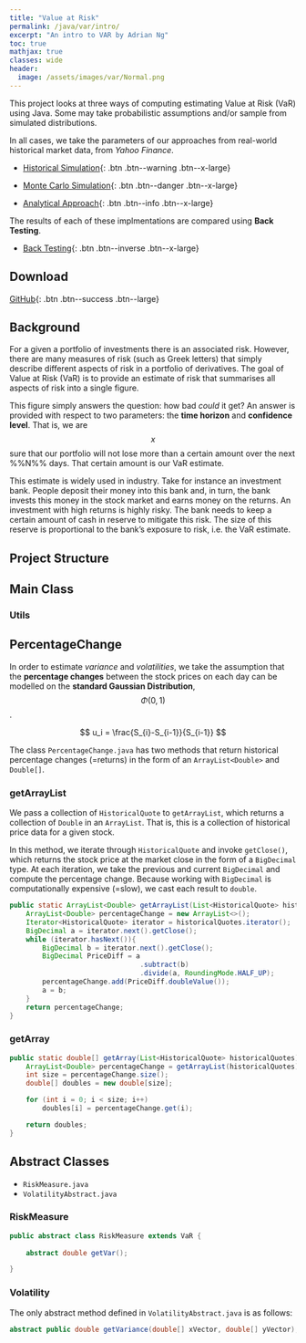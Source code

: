 ```yaml
---
title: "Value at Risk"
permalink: /java/var/intro/
excerpt: "An intro to VAR by Adrian Ng"
toc: true
mathjax: true
classes: wide
header:
  image: /assets/images/var/Normal.png
---
```


This project looks at three ways of computing estimating Value at Risk (VaR) using Java.
Some may take probabilistic assumptions and/or sample from simulated distributions.

In all cases, we take the parameters of our approaches from real-world historical market data, from _Yahoo Finance_.

* [Historical Simulation](/java/var/historical/){: .btn .btn--warning .btn--x-large}

* [Monte Carlo Simulation](/java/var/montecarlo/){: .btn .btn--danger .btn--x-large}

* [Analytical Approach](/java/var/analytical/){: .btn .btn--info .btn--x-large}

The results of each of these implmentations are compared using __Back Testing__.

* [Back Testing](/java/var/backtest/){: .btn .btn--inverse .btn--x-large}

## Download

[GitHub](https://github.com/Adrian-Ng/ValueAtRisk){: .btn .btn--success .btn--large}

## Background

For a given a portfolio of investments there is an associated risk. 
However, there are many measures of risk (such as Greek letters) that simply describe different aspects of risk in a portfolio of derivatives. 
The goal of Value at Risk (VaR) is to provide an estimate of risk that summarises all aspects of risk into a single figure.

This figure simply answers the question: how bad _could_ it get? 
An answer is provided with respect to two parameters: the __time horizon__ and __confidence level__. 
That is, we are $$x%$$ sure that our portfolio will not lose more than a certain amount over the next %%N%% days. 
That certain amount is our VaR estimate.

This estimate is widely used in industry. 
Take for instance an investment bank. 
People deposit their money into this bank and, in turn, the bank invests this money in the stock market and earns money on the returns. 
An investment with high returns is highly risky. 
The bank needs to keep a certain amount of cash in reserve to mitigate this risk. 
The size of this reserve is proportional to the bank’s exposure to risk, i.e. the VaR estimate.

## Project Structure

## Main Class

### Utils


## PercentageChange

In order to estimate _variance_ and _volatilities_, we take the assumption that the __percentage changes__ between the stock prices on each day can be modelled on the __standard Gaussian Distribution__, $$\Phi(0,1)$$.

$$
u_i = \frac{S_{i}-S_{i-1}}{S_{i-1}}
$$

The class `PercentageChange.java` has two methods that return historical percentage changes (=returns) in the form of an `ArrayList<Double>` and `Double[]`. 

### getArrayList

We pass a collection of `HistoricalQuote` to `getArrayList`, which returns a collection of `Double` in an `ArrayList`.
That is, this is a collection of historical price data for a given stock.

In this method, we iterate through `HistoricalQuote` and invoke `getClose()`, which returns the stock price at the market close in the form of a `BigDecimal` type.
At each iteration, we take the previous and current `BigDecimal` and compute the percentage change.
Because working with `BigDecimal` is computationally expensive (=slow), we cast each result to `double`.

```java
public static ArrayList<Double> getArrayList(List<HistoricalQuote> historicalQuotes) {
    ArrayList<Double> percentageChange = new ArrayList<>();
    Iterator<HistoricalQuote> iterator = historicalQuotes.iterator();
    BigDecimal a = iterator.next().getClose();
    while (iterator.hasNext()){
        BigDecimal b = iterator.next().getClose();
        BigDecimal PriceDiff = a
                                .subtract(b)
                                .divide(a, RoundingMode.HALF_UP);
        percentageChange.add(PriceDiff.doubleValue());
        a = b;
    }
    return percentageChange;
}
```


### getArray

```java
public static double[] getArray(List<HistoricalQuote> historicalQuotes) {
    ArrayList<Double> percentageChange = getArrayList(historicalQuotes);
    int size = percentageChange.size();
    double[] doubles = new double[size];

    for (int i = 0; i < size; i++)
        doubles[i] = percentageChange.get(i);

    return doubles;
}
```

## Abstract Classes

* `RiskMeasure.java`
* `VolatilityAbstract.java`

### RiskMeasure

```java
public abstract class RiskMeasure extends VaR {
    
    abstract double getVar();

}
```

### Volatility

The only abstract method defined in `VolatilityAbstract.java` is as follows:

```java
abstract public double getVariance(double[] xVector, double[] yVector);
```






